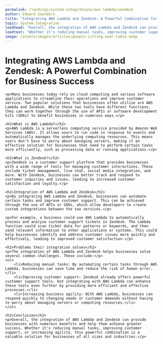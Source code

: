 ```yaml
---
permalink: /landings/system-integrations/aws-lambda/zendesk
author: Edward Saunders
title: "Integrating AWS Lambda and Zendesk: A Powerful Combination for Business Success"
topic: System Integration
leadhead: "Overall, the integration of AWS Lambda and Zendesk can provide businesses with numerous benefits and help them achieve greater success"
leadtext: "Whether it's reducing manual tasks, improving customer support, or increasing agility, this powerful combination is a valuable solution for businesses of all sizes and industries."
image: /assets/images/articles/people-sitting-near-table.webp
---
```

<div class="arttext">	<h1>Integrating AWS Lambda and Zendesk: A Powerful Combination for Business Success</h1>

	<p>Many businesses today rely on cloud computing and various software applications to streamline their operations and improve customer service. Two popular solutions that businesses often utilize are AWS Lambda and Zendesk. While these two tools have different functions, they can work together through the use of APIs or software development kits (SDKs) to benefit businesses in numerous ways.</p>

	<h2>What is AWS Lambda?</h2>
	<p>AWS Lambda is a serverless computing service provided by Amazon Web Services (AWS). It allows users to run code in response to events and automatically manages the underlying computing resources. This means users don't have to worry about managing servers, making it an effective solution for businesses that need to perform certain tasks more efficiently, such as processing data or running applications.</p>

	<h2>What is Zendesk?</h2>
	<p>Zendesk is a customer support platform that provides businesses with a wide range of tools for managing customer interactions. These include ticket management, live chat, social media integration, and more. With Zendesk, businesses can better track and respond to customer inquiries and issues, leading to increased customer satisfaction and loyalty.</p>

	<h2>Integration of AWS Lambda and Zendesk</h2>
	<p>By integrating AWS Lambda and Zendesk, businesses can automate certain tasks and improve customer support. This can be achieved through the use of APIs or SDKs, which allow developers to create custom integrations between the two services.</p>

	<p>For example, a business could use AWS Lambda to automatically process and analyze customer support tickets in Zendesk. The Lambda function could scan ticket data for patterns or keywords, and then send relevant information to other applications or systems. This could help businesses identify and address customer issues more quickly and effectively, leading to improved customer satisfaction.</p>

	<h2>Problems their integration solves</h2>
	<p>The integration of AWS Lambda and Zendesk helps businesses solve several common challenges. These include:</p>
	<ul>
		<li>Reducing manual tasks: By automating certain tasks through AWS Lambda, businesses can save time and reduce the risk of human error.</li>
		<li>Improving customer support: Zendesk already offers powerful customer support tools, but integrating with AWS Lambda can enhance these tools even further by providing more efficient and effective processes.</li>
		<li>Increasing business agility: With AWS Lambda, businesses can respond quickly to changing needs or customer demands without having to worry about managing servers or computing resources.</li>
	</ul>

	<h2>Conclusion</h2>
	<p>Overall, the integration of AWS Lambda and Zendesk can provide businesses with numerous benefits and help them achieve greater success. Whether it's reducing manual tasks, improving customer support, or increasing agility, this powerful combination is a valuable solution for businesses of all sizes and industries.</p>

</div>
